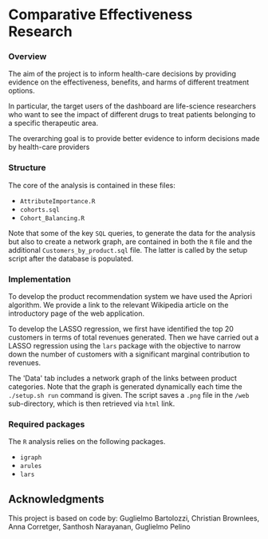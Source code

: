 # Comparative Effectiveness Research

### Overview

The aim of the project is to inform health-care decisions by providing evidence on the effectiveness, benefits, and
harms of different treatment options.

In particular, the target users of the dashboard are life-science researchers who want to see the impact of different
drugs to treat patients belonging to a specific therapeutic area. 

The overarching goal is to provide better evidence to inform decisions made by health-care providers

### Structure

The core of the analysis is contained in these files:

- `AttributeImportance.R`
- `cohorts.sql`
- `Cohort_Balancing.R`

Note that some of the key `SQL` queries, to generate the data for the analysis but also to create a network graph, are contained in both the `R` file and the additional `Customers_by_product.sql` file. The latter is called by the setup script after the database is populated.

### Implementation

To develop the product recommendation system we have used the Apriori algorithm. We provide a link to the relevant Wikipedia article on the introductory page of the web application.

To develop the LASSO regression, we first have identified the top 20 customers in terms of total revenues generated. Then we have carried out a LASSO regression using the `lars` package with the objective to narrow down the number of customers with a significant marginal contribution to revenues. 

The 'Data' tab includes a network graph of the links between product categories. Note that the graph is generated dynamically each time the `./setup.sh run` command is given. The script saves a `.png` file in the `/web` sub-directory, which is then retrieved via `html` link.

### Required packages

The `R` analysis relies on the following packages. 

- `igraph`
- `arules`
- `lars`

## Acknowledgments

This project is based on code by: Guglielmo Bartolozzi, Christian Brownlees, Anna Corretger, Santhosh Narayanan, Guglielmo Pelino
